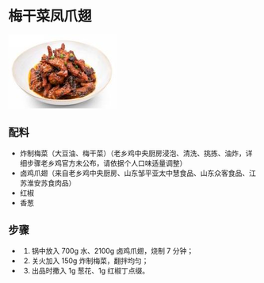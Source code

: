 # 梅干菜凤爪翅

![梅干菜凤爪翅](/images/梅干菜凤爪翅.jpg)

## 配料

- 炸制梅菜（大豆油、梅干菜）（老乡鸡中央厨房浸泡、清洗、挑拣、油炸，详细步骤老乡鸡官方未公布，请依据个人口味适量调整）
- 卤鸡爪翅（来自老乡鸡中央厨房、山东邹平亚太中慧食品、山东众客食品、江苏淮安苏食肉品）
- 红椒
- 香葱

## 步骤

- 1. 锅中放入 700g 水、2100g 卤鸡爪翅，烧制 7 分钟；
- 2. 关火加入 150g 炸制梅菜，翻拌均匀；
- 3. 出品时撒入 1g 葱花、1g 红椒丁点缀。

